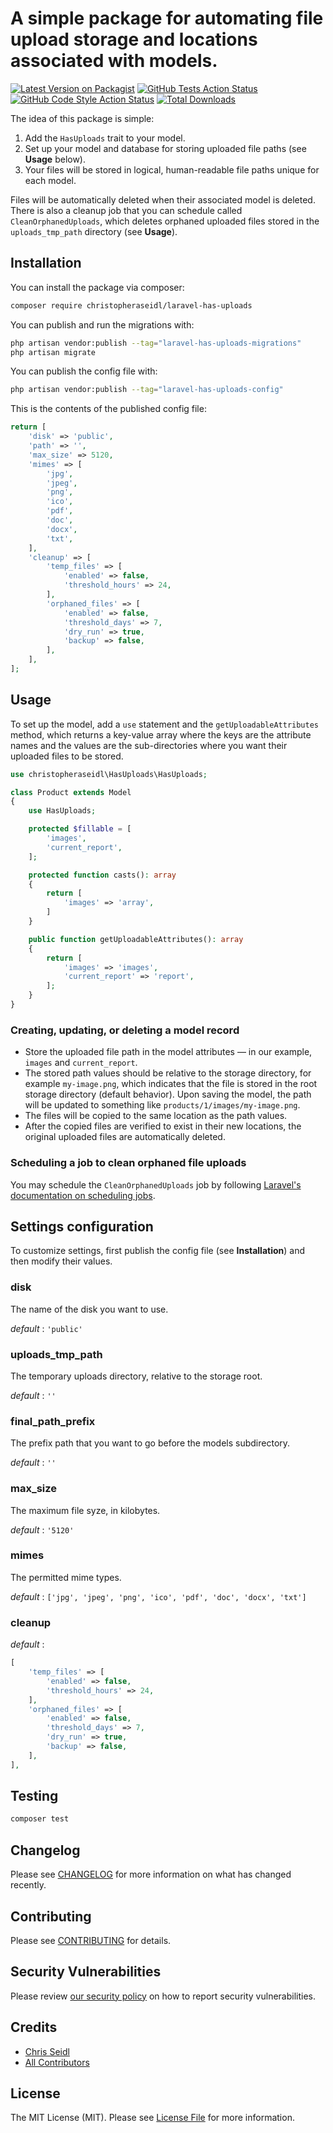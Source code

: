 # A simple package for automating file upload storage and locations associated with models.

[![Latest Version on Packagist](https://img.shields.io/packagist/v/christopheraseidl/laravel-has-uploads.svg?style=flat-square)](https://packagist.org/packages/christopheraseidl/laravel-has-uploads)
[![GitHub Tests Action Status](https://img.shields.io/github/actions/workflow/status/christopheraseidl/laravel-has-uploads/run-tests.yml?branch=main&label=tests&style=flat-square)](https://github.com/christopheraseidl/laravel-has-uploads/actions?query=workflow%3Arun-tests+branch%3Amain)
[![GitHub Code Style Action Status](https://img.shields.io/github/actions/workflow/status/christopheraseidl/laravel-has-uploads/fix-php-code-style-issues.yml?branch=main&label=code%20style&style=flat-square)](https://github.com/christopheraseidl/laravel-has-uploads/actions?query=workflow%3A"Fix+PHP+code+style+issues"+branch%3Amain)
[![Total Downloads](https://img.shields.io/packagist/dt/christopheraseidl/laravel-has-uploads.svg?style=flat-square)](https://packagist.org/packages/christopheraseidl/laravel-has-uploads)

The idea of this package is simple:

1. Add the `HasUploads` trait to your model.
2. Set up your model and database for storing uploaded file paths (see **Usage** below).
3. Your files will be stored in logical, human-readable file paths unique for each model.

Files will be automatically deleted when their associated model is deleted. There is also a cleanup job that you can schedule called  `CleanOrphanedUploads`, which deletes orphaned uploaded files stored in the `uploads_tmp_path` directory (see **Usage**).

## Installation

You can install the package via composer:

```bash
composer require christopheraseidl/laravel-has-uploads
```

You can publish and run the migrations with:

```bash
php artisan vendor:publish --tag="laravel-has-uploads-migrations"
php artisan migrate
```

You can publish the config file with:

```bash
php artisan vendor:publish --tag="laravel-has-uploads-config"
```

This is the contents of the published config file:

```php
return [
    'disk' => 'public',
    'path' => '',
    'max_size' => 5120,
    'mimes' => [
        'jpg',
        'jpeg',
        'png',
        'ico',
        'pdf',
        'doc',
        'docx',
        'txt',
    ],
    'cleanup' => [
        'temp_files' => [
            'enabled' => false,
            'threshold_hours' => 24,
        ],
        'orphaned_files' => [
            'enabled' => false,
            'threshold_days' => 7,
            'dry_run' => true,
            'backup' => false,
        ],
    ],
];
```

## Usage

To set up the model, add a `use` statement and the `getUploadableAttributes` method, which returns a key-value array where the keys are the attribute names and the values are the sub-directories where you want their uploaded files to be stored.

```php
use christopheraseidl\HasUploads\HasUploads;

class Product extends Model
{
    use HasUploads;

    protected $fillable = [
        'images',
        'current_report',
    ];

    protected function casts(): array
    {
        return [
            'images' => 'array',
        ]
    }

    public function getUploadableAttributes(): array
    {
        return [
            'images' => 'images',
            'current_report' => 'report',
        ];
    }
}
```

### Creating, updating, or deleting a model record

- Store the uploaded file path in the model attributes &mdash; in our example, `images` and `current_report`.
- The stored path values should be relative to the storage directory, for example `my-image.png`, which indicates that the file is stored in the root storage directory (default behavior). Upon saving the model, the path will be updated to something like `products/1/images/my-image.png`.
- The files will be copied to the same location as the path values.
- After the copied files are verified to exist in their new locations, the original uploaded files are automatically deleted.

### Scheduling a job to clean orphaned file uploads

You may schedule the `CleanOrphanedUploads` job by following [Laravel's documentation on scheduling jobs](https://laravel.com/docs/12.x/scheduling#scheduling-queued-jobs).

## Settings configuration

To customize settings, first publish the config file (see **Installation**) and then modify their values.

### disk

The name of the disk you want to use.

*default* : `'public'`

### uploads_tmp_path

The temporary uploads directory, relative to the storage root.

*default* : `''`

### final_path_prefix

The prefix path that you want to go before the models subdirectory.

*default* : `''`

### max_size

The maximum file syze, in kilobytes.

*default* : `'5120'`

### mimes

The permitted mime types.

*default* : `['jpg', 'jpeg', 'png', 'ico', 'pdf', 'doc', 'docx', 'txt']`

### cleanup

*default* :
```php
[
    'temp_files' => [
        'enabled' => false,
        'threshold_hours' => 24,
    ],
    'orphaned_files' => [
        'enabled' => false,
        'threshold_days' => 7,
        'dry_run' => true,
        'backup' => false,
    ],
],
```

## Testing

```bash
composer test
```

## Changelog

Please see [CHANGELOG](CHANGELOG.md) for more information on what has changed recently.

## Contributing

Please see [CONTRIBUTING](CONTRIBUTING.md) for details.

## Security Vulnerabilities

Please review [our security policy](../../security/policy) on how to report security vulnerabilities.

## Credits

- [Chris Seidl](https://github.com/christopheraseidl)
- [All Contributors](../../contributors)

## License

The MIT License (MIT). Please see [License File](LICENSE.md) for more information.
